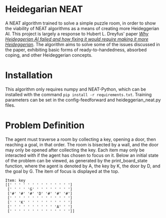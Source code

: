 # Heidegarian NEAT

A NEAT algorithm trained to solve a simple puzzle room, in order to show the viability of NEAT algorithms as a means of creating more Heideggerian AI. 
This project is largely a response to Hubert L. Dreyfus' paper [_Why Heideggerian AI failed and how fixing it would require making
it more Heideggerian_](https://doi.org/10.1016/j.artint.2007.10.012). 
The algorithm aims to solve some of the issues discussed in the paper, exhibiting basic forms of ready-to-handedness, absorbed coping, and other Heideggerian concepts.

# Installation

This algorithm only requires numpy and NEAT-Python, which can be installed with the command `pip install -r requirements.txt`. Training parameters can be set in the config-feedforward and heideggerian_neat.py files.

# Problem Definition

The agent must traverse a room by collecting a key, opening a door, then reaching a goal, in that order. 
The room is bisected by a wall, and the door may only be opened after collecting the key. 
Each item may only be interacted with if the agent has chosen to focus on it.
Below an initial state of the problem can be viewed, as generated by the print_board_state function, where the agent is denoted by A, the key by K, the door by D, and the goal by G.
The item of focus is displayed at the top.

```
Item: key
[[' ' ' ' ' ' ' ' ' ' ' ' ' ']
 [' ' ' ' 'G' ' ' ' ' ' ' ' ']
 ['#' '#' '#' 'D' '#' '#' '#']
 [' ' ' ' ' ' ' ' ' ' ' ' ' ']
 [' ' 'K' ' ' ' ' ' ' ' ' ' ']
 [' ' ' ' ' ' ' ' ' ' 'A' ' ']
 [' ' ' ' ' ' ' ' ' ' ' ' ' ']]
```

